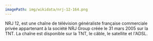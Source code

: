 ```yaml
---
imagePath: img/wikidata/nrj-12-164.png
---
```


NRJ 12, est une chaîne de télévision généraliste française commerciale privée appartenant à la société NRJ Group créée le 31 mars 2005 sur la TNT. La chaîne est disponible sur la TNT, le câble, le satellite et l'ADSL.
